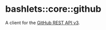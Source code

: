 # bashlets::core::github

A client for the [GitHub REST API v3](https://developer.github.com/v3/).

